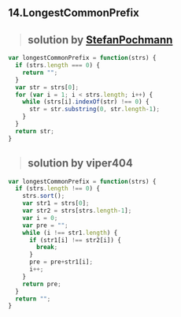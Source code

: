 ## 14.LongestCommonPrefix
> ## solution by [StefanPochmann](https://discuss.leetcode.com/topic/6987/java-code-with-13-lines)

```javascript
var longestCommonPrefix = function(strs) {
  if (strs.length === 0) {
    return "";
  }
  var str = strs[0];
  for (var i = 1; i < strs.length; i++) {
    while (strs[i].indexOf(str) !== 0) {
      str = str.substring(0, str.length-1);
    }
  }
  return str;
}
```
> ## solution by viper404

```javascript
var longestCommonPrefix = function(strs) {
  if (strs.length !== 0) {
    strs.sort();
    var str1 = strs[0];
    var str2 = strs[strs.length-1];
    var i = 0;
    var pre = "";
    while (i !== str1.length) {
      if (str1[i] !== str2[i]) {
        break;
      }
      pre = pre+str1[i];
      i++;
    }
    return pre;
  }
  return "";
}
```

